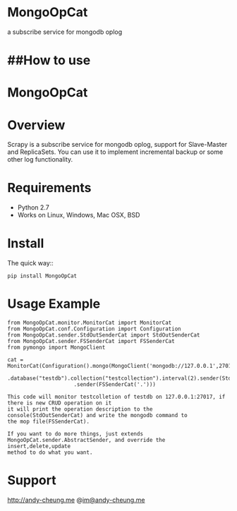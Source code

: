 # MongoOpCat
a subscribe service for mongodb oplog

##How to use
======
MongoOpCat
======

Overview
========

Scrapy is a subscribe service for mongodb oplog, support for Slave-Master and ReplicaSets.
You can use it to implement incremental backup or some other log functionality.

Requirements
============

* Python 2.7
* Works on Linux, Windows, Mac OSX, BSD

Install
=======

The quick way::

    pip install MongoOpCat
Usage Example
=======
    from MongoOpCat.monitor.MonitorCat import MonitorCat
    from MongoOpCat.conf.Configuration import Configuration
    from MongoOpCat.sender.StdOutSenderCat import StdOutSenderCat
    from MongoOpCat.sender.FSSenderCat import FSSenderCat
    from pymongo import MongoClient

    cat = MonitorCat(Configuration().mongo(MongoClient('mongodb://127.0.0.1',27017))
                         .database("testdb").collection("testcollection").interval(2).sender(StdOutSenderCat())
                         .sender(FSSenderCat('.')))

    This code will monitor testcolletion of testdb on 127.0.0.1:27017, if there is new CRUD operation on it
    it will print the operation description to the console(StdOutSenderCat) and write the mongodb command to
    the mop file(FSSenderCat).

    If you want to do more things, just extends MongoOpCat.sender.AbstractSender, and override the insert,delete,update
    method to do what you want.

Support
==================
http://andy-cheung.me
@im@andy-cheung.me

